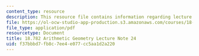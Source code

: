 ```yaml
---
content_type: resource
description: This resource file contains information regarding lecture note 24.
file: https://ol-ocw-studio-app-production.s3.amazonaws.com/courses/18-782-introduction-to-arithmetic-geometry-fall-2013/f37bbbd7fb8c7ee4e077cc5aa1d2a220_MIT18_782F13_lec24.pdf
file_type: application/pdf
resourcetype: Document
title: 18.782 Arithmetic Geometry Lecture Note 24
uid: f37bbbd7-fb8c-7ee4-e077-cc5aa1d2a220
---
```

